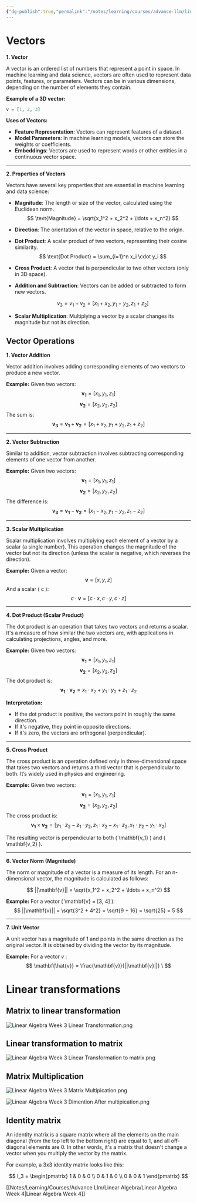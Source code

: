 ```yaml
---
{"dg-publish":true,"permalink":"/notes/learning/courses/advance-llm/linear-algebra/linear-algebra-week-3/","title":"Linear Algebra - Vector & Linear transformations"}
---
```


# Vectors
**1. Vector**

A vector is an ordered list of numbers that represent a point in space. In machine learning and data science, vectors are often used to represent data points, features, or parameters. Vectors can be in various dimensions, depending on the number of elements they contain.

**Example of a 3D vector:**
```python
v = [1, 2, 3]
```

**Uses of Vectors:**
- **Feature Representation**: Vectors can represent features of a dataset.
- **Model Parameters**: In machine learning models, vectors can store the weights or coefficients.
- **Embeddings**: Vectors are used to represent words or other entities in a continuous vector space.

---

**2. Properties of Vectors**

Vectors have several key properties that are essential in machine learning and data science:

- **Magnitude**: The length or size of the vector, calculated using the Euclidean norm.
  $$
  \text{Magnitude} = \sqrt{x_1^2 + x_2^2 + \ldots + x_n^2}
  $$
  
- **Direction**: The orientation of the vector in space, relative to the origin.

- **Dot Product**: A scalar product of two vectors, representing their cosine similarity.
  $$
  \text{Dot Product} = \sum_{i=1}^n x_i \cdot y_i
  $$
  
- **Cross Product**: A vector that is perpendicular to two other vectors (only in 3D space).

- **Addition and Subtraction**: Vectors can be added or subtracted to form new vectors.
  
  $$
  v_3 = v_1 + v_2 = [x_1 + x_2, y_1 + y_2, z_1 + z_2]
  $$
  
- **Scalar Multiplication**: Multiplying a vector by a scalar changes its magnitude but not its direction.

## Vector Operations

**1. Vector Addition**

Vector addition involves adding corresponding elements of two vectors to produce a new vector. 

**Example:**
Given two vectors:
$$
\mathbf{v_1} = [x_1, y_1, z_1]
$$
$$
\mathbf{v_2} = [x_2, y_2, z_2]
$$
The sum is:
$$
\mathbf{v_3} = \mathbf{v_1} + \mathbf{v_2} = [x_1 + x_2, y_1 + y_2, z_1 + z_2]
$$

---

**2. Vector Subtraction**

Similar to addition, vector subtraction involves subtracting corresponding elements of one vector from another.

**Example:**
Given two vectors:
$$
\mathbf{v_1} = [x_1, y_1, z_1]
$$
$$
\mathbf{v_2} = [x_2, y_2, z_2]
$$
The difference is:
$$
\mathbf{v_3} = \mathbf{v_1} - \mathbf{v_2} = [x_1 - x_2, y_1 - y_2, z_1 - z_2]
$$

---

**3. Scalar Multiplication**

Scalar multiplication involves multiplying each element of a vector by a scalar (a single number). This operation changes the magnitude of the vector but not its direction (unless the scalar is negative, which reverses the direction).

**Example:**
Given a vector:
$$
\mathbf{v} = [x, y, z]
$$
And a scalar \( c \):
$$
c \cdot \mathbf{v} = [c \cdot x, c \cdot y, c \cdot z]
$$

---

**4. Dot Product (Scalar Product)**

The dot product is an operation that takes two vectors and returns a scalar. It's a measure of how similar the two vectors are, with applications in calculating projections, angles, and more.

**Example:**
Given two vectors:
$$
\mathbf{v_1} = [x_1, y_1, z_1]
$$
$$
\mathbf{v_2} = [x_2, y_2, z_2]
$$
The dot product is:
$$
\mathbf{v_1} \cdot \mathbf{v_2} = x_1 \cdot x_2 + y_1 \cdot y_2 + z_1 \cdot z_2
$$

**Interpretation:**
- If the dot product is positive, the vectors point in roughly the same direction.
- If it's negative, they point in opposite directions.
- If it's zero, the vectors are orthogonal (perpendicular).

---

**5. Cross Product**

The cross product is an operation defined only in three-dimensional space that takes two vectors and returns a third vector that is perpendicular to both. It’s widely used in physics and engineering.

**Example:**
Given two vectors:
$$
\mathbf{v_1} = [x_1, y_1, z_1]
$$
$$
\mathbf{v_2} = [x_2, y_2, z_2]
$$
The cross product is:
$$
\mathbf{v_1} \times \mathbf{v_2} = [y_1 \cdot z_2 - z_1 \cdot y_2, z_1 \cdot x_2 - x_1 \cdot z_2, x_1 \cdot y_2 - y_1 \cdot x_2]
$$

The resulting vector is perpendicular to both \( \mathbf{v_1} \) and \( \mathbf{v_2} \).

---

**6. Vector Norm (Magnitude)**

The norm or magnitude of a vector is a measure of its length. For an n-dimensional vector, the magnitude is calculated as follows:

$$
||\mathbf{v}|| = \sqrt{x_1^2 + x_2^2 + \ldots + x_n^2}
$$

**Example:**
For a vector \( \mathbf{v} = [3, 4] \):
$$
||\mathbf{v}|| = \sqrt{3^2 + 4^2} = \sqrt{9 + 16} = \sqrt{25} = 5
$$

---

**7. Unit Vector**

A unit vector has a magnitude of 1 and points in the same direction as the original vector. It is obtained by dividing the vector by its magnitude.

**Example:**
For a vector  *v* :
$$
\mathbf{\hat{v}} = \frac{\mathbf{v}}{||\mathbf{v}||} \
$$


# Linear transformations

## Matrix to linear transformation
![Linear Algebra Week 3 Linear Transformation.png](/img/user/assets/Linear%20Algebra%20Week%203%20Linear%20Transformation.png)
## Linear transformation to matrix
![Linear Algebra Week 3 Linear Transformation to matrix.png](/img/user/assets/Linear%20Algebra%20Week%203%20Linear%20Transformation%20to%20matrix.png)
## Matrix Multiplication
![Linear Algebra Week 3 Matrix Multipication.png](/img/user/assets/Linear%20Algebra%20Week%203%20Matrix%20Multipication.png)

![Linear Algebra Week 3 Dimention After multipication.png](/img/user/assets/Linear%20Algebra%20Week%203%20Dimention%20After%20multipication.png)


## Identity matrix

An identity matrix is a square matrix where all the elements on the main diagonal (from the top left to the bottom right) are equal to 1, and all off-diagonal elements are 0. In other words, it's a matrix that doesn't change a vector when you multiply the vector by the matrix.

For example, a 3x3 identity matrix looks like this:

$$
I_3 = \begin{pmatrix}
1 & 0 & 0 \\
0 & 1 & 0 \\
0 & 0 & 1
\end{pmatrix}
$$


[[Notes/Learning/Courses/Advance Llm/Linear Algebra/Linear Algebra Week 4\|Linear Algebra Week 4]]
